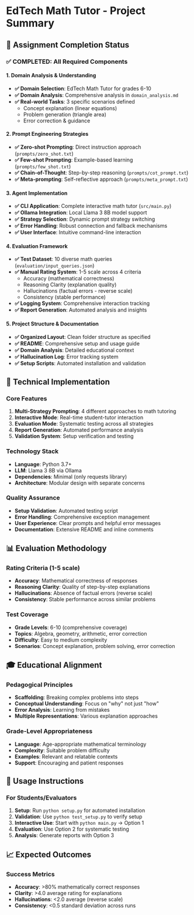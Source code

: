 # EdTech Math Tutor - Project Summary

## 🎯 Assignment Completion Status

### ✅ COMPLETED: All Required Components

#### 1. Domain Analysis & Understanding
- **✅ Domain Selection**: EdTech Math Tutor for grades 6-10
- **✅ Domain Analysis**: Comprehensive analysis in `domain_analysis.md`
- **✅ Real-world Tasks**: 3 specific scenarios defined
  - Concept explanation (linear equations)
  - Problem generation (triangle area)
  - Error correction & guidance

#### 2. Prompt Engineering Strategies
- **✅ Zero-shot Prompting**: Direct instruction approach (`prompts/zero_shot.txt`)
- **✅ Few-shot Prompting**: Example-based learning (`prompts/few_shot.txt`)
- **✅ Chain-of-Thought**: Step-by-step reasoning (`prompts/cot_prompt.txt`)
- **✅ Meta-prompting**: Self-reflective approach (`prompts/meta_prompt.txt`)

#### 3. Agent Implementation
- **✅ CLI Application**: Complete interactive math tutor (`src/main.py`)
- **✅ Ollama Integration**: Local Llama 3 8B model support
- **✅ Strategy Selection**: Dynamic prompt strategy switching
- **✅ Error Handling**: Robust connection and fallback mechanisms
- **✅ User Interface**: Intuitive command-line interaction

#### 4. Evaluation Framework
- **✅ Test Dataset**: 10 diverse math queries (`evaluation/input_queries.json`)
- **✅ Manual Rating System**: 1-5 scale across 4 criteria
  - Accuracy (mathematical correctness)
  - Reasoning Clarity (explanation quality)
  - Hallucinations (factual errors - reverse scale)
  - Consistency (stable performance)
- **✅ Logging System**: Comprehensive interaction tracking
- **✅ Report Generation**: Automated analysis and insights

#### 5. Project Structure & Documentation
- **✅ Organized Layout**: Clean folder structure as specified
- **✅ README**: Comprehensive setup and usage guide
- **✅ Domain Analysis**: Detailed educational context
- **✅ Hallucination Log**: Error tracking system
- **✅ Setup Scripts**: Automated installation and validation

## 🔧 Technical Implementation

### Core Features
1. **Multi-Strategy Prompting**: 4 different approaches to math tutoring
2. **Interactive Mode**: Real-time student-tutor interaction
3. **Evaluation Mode**: Systematic testing across all strategies
4. **Report Generation**: Automated performance analysis
5. **Validation System**: Setup verification and testing

### Technology Stack
- **Language**: Python 3.7+
- **LLM**: Llama 3 8B via Ollama
- **Dependencies**: Minimal (only requests library)
- **Architecture**: Modular design with separate concerns

### Quality Assurance
- **Setup Validation**: Automated testing script
- **Error Handling**: Comprehensive exception management
- **User Experience**: Clear prompts and helpful error messages
- **Documentation**: Extensive README and inline comments

## 📊 Evaluation Methodology

### Rating Criteria (1-5 scale)
- **Accuracy**: Mathematical correctness of responses
- **Reasoning Clarity**: Quality of step-by-step explanations
- **Hallucinations**: Absence of factual errors (reverse scale)
- **Consistency**: Stable performance across similar problems

### Test Coverage
- **Grade Levels**: 6-10 (comprehensive coverage)
- **Topics**: Algebra, geometry, arithmetic, error correction
- **Difficulty**: Easy to medium complexity
- **Scenarios**: Concept explanation, problem solving, error correction

## 🎓 Educational Alignment

### Pedagogical Principles
- **Scaffolding**: Breaking complex problems into steps
- **Conceptual Understanding**: Focus on "why" not just "how"
- **Error Analysis**: Learning from mistakes
- **Multiple Representations**: Various explanation approaches

### Grade-Level Appropriateness
- **Language**: Age-appropriate mathematical terminology
- **Complexity**: Suitable problem difficulty
- **Examples**: Relevant and relatable contexts
- **Support**: Encouraging and patient responses

## 🚀 Usage Instructions

### For Students/Evaluators
1. **Setup**: Run `python setup.py` for automated installation
2. **Validation**: Use `python test_setup.py` to verify setup
3. **Interactive Use**: Start with `python main.py` → Option 1
4. **Evaluation**: Use Option 2 for systematic testing
5. **Analysis**: Generate reports with Option 3

## 📈 Expected Outcomes

### Success Metrics
- **Accuracy**: >80% mathematically correct responses
- **Clarity**: >4.0 average rating for explanations
- **Hallucinations**: <2.0 average (reverse scale)
- **Consistency**: <0.5 standard deviation across runs

